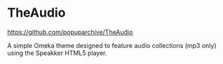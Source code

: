 TheAudio
========
https://github.com/popuparchive/TheAudio

A simple Omeka theme designed to feature audio collections (mp3 only) using the Speakker HTML5 player.
